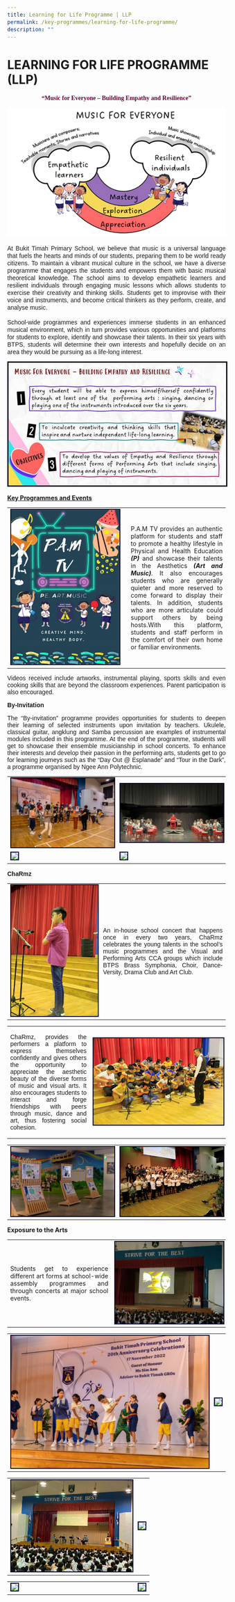 ```yaml
---
title: Learning for Life Programme | LLP
permalink: /key-programmes/learning-for-life-programme/
description: ""
---
```

# LEARNING FOR LIFE PROGRAMME (LLP)
<p align="center" style="font-family:Dreaming OutLoud"><font color="#660033" face="Dreaming OutLoud Pro">
<b>“Music for Everyone – Building Empathy and Resilience”</b></font></p>

<img src="/images/music-for-everyone.png">
<p align="justify">
<font face="Arial">
At Bukit Timah Primary School, we believe that music is a universal language that fuels the hearts and minds of our students, preparing them to be world ready citizens.  To maintain a vibrant musical culture in the school, we have a diverse programme that engages the students and empowers them with basic musical theoretical knowledge. The school aims to develop empathetic learners and resilient individuals through engaging music lessons which allows students to exercise their creativity and thinking skills. Students get to improvise with their voice and instruments, and become critical thinkers as they perform, create, and analyse music.</font><br><br>

<font face="Arial">
School-wide programmes and experiences immerse students in an enhanced musical environment, which in turn provides various opportunities and platforms for students to explore, identify and showcase their talents. In their six years with BTPS, students will determine their own interests and hopefully decide on an area they would be pursuing as a life-long interest. </font></p>
<p></p><img style="border:2px solid #0A0B30" src="/images/music-for-everyone2.jpg"><br>

<p align="Justify"><u><b>Key Programmes and Events</b></u>
</p>
<font face="Arial">
</font><table><tbody><tr><td width="250px"><img style="border:2px solid #0A0B30" src="/images/pamtv1.png"></td><td>
</td><td><p align="justify">P.A.M TV provides an authentic platform for students and staff to promote a healthy lifestyle in Physical and Health Education <i><b>(P)</b></i> and showcase their talents in the Aesthetics <i><b>(Art and Music)</b></i>. It also encourages students who are generally quieter and more reserved to come forward to display their talents. In addition, students who are more articulate could support others by being hosts.With this platform, students and staff perform in the comfort of their own home or familiar environments. </p></td></tr></tbody></table><font face="Arial">
<p align="justify"><font face="Arial">Videos received include artworks, instrumental playing, sports skills and even cooking skills that are beyond the classroom experiences. Parent participation is also encouraged.</font></p>

<b>By-Invitation</b> 
<p align="justify">The “By-invitation” programme provides opportunities for students to deepen their learning of selected instruments upon invitation by teachers. Ukulele, classical guitar, angklung and Samba percussion are examples of instrumental modules included in this programme. At the end of the programme, students will get to showcase their ensemble musicianship in school concerts. To enhance their interests and develop their passion in the performing arts, students get to go for learning journeys such as the “Day Out @ Esplanade” and “Tour in the Dark”, a programme organised by Ngee Ann Polytechnic. </p>
<table>
<tbody><tr><td width="300px"><img style="border:2px solid #0A0B30" src="/images/llp001.jpg"></td><td width="300px"><img style="border:2px solid #0A0B30" src="/images/llp002.JPG"></td></tr>
<tr><td width="300px"><img style="border:2px solid #0A0B30" src="/images/llp003.JPG"></td><td width="300px"><img style="border:2px solid #0A0B30" src="/images/llp004.JPG"></td></tr></tbody></table>
<b>ChaRmz</b>
<table><tbody><tr><td width="200px"><img style="border:2px solid #0A0B30" src="/images/picture1.jpg"></td><td><p align="justify">An in-house school concert that happens once in every two years, ChaRmz celebrates the young talents in the school’s music programmes and the Visual and Performing Arts CCA groups which include BTPS Brass Symphonia, Choir, Dance-Versity, Drama Club and Art Club. </p></td></tr></tbody></table><table><tbody><tr><td><p align="justify">ChaRmz, provides the performers a platform to express themselves confidently and gives others the opportunity to appreciate the aesthetic beauty of the diverse forms of music and visual arts. It also encourages students to interact and forge friendships with peers through music, dance and art, thus fostering social cohesion. </p></td><td width="300px"><img style="border:2px solid #0A0B30" src="/images/picture2.jpg"></td></tr></tbody></table>
<table><tbody><tr><td width="300"><img style="border:2px solid #0A0B30" src="/images/picture3.jpg"></td><td width="300"><img style="border:2px solid #0A0B30" src="/images/picture4.jpg"></td></tr></tbody></table>
</font>
<b>Exposure to the Arts </b>
<table><tbody><tr><td><p align="justify">Students get to experience different art forms at school-wide assembly programmes and through concerts at major school events.</p></td><td width="250"><img style="border:2px solid #0A0B30" src="/images/llparts1.jpeg"></td></tr></tbody></table>
<table><tbody><tr><td><img style="border:2px solid #0A0B30" src="/images/llparts2.jpg"></td><td><img style="border:2px solid #0A0B30" src="/images/llparts3.jpg"></td></tr></tbody></table><table><tbody><tr><td width="280"><img style="border:2px solid #0A0B30" src="/images/llparts4.jpeg"></td><td><img style="border:2px solid #0A0B30" src="/images/llparts5.jpg"></td></tr></tbody></table><table><tbody><tr><td width="280"><img style="border:2px solid #0A0B30" src="/images/llparts6.jpg"></td><td><img style="border:2px solid #0A0B30" src="/images/llparts7.jpeg"></td></tr></tbody></table>